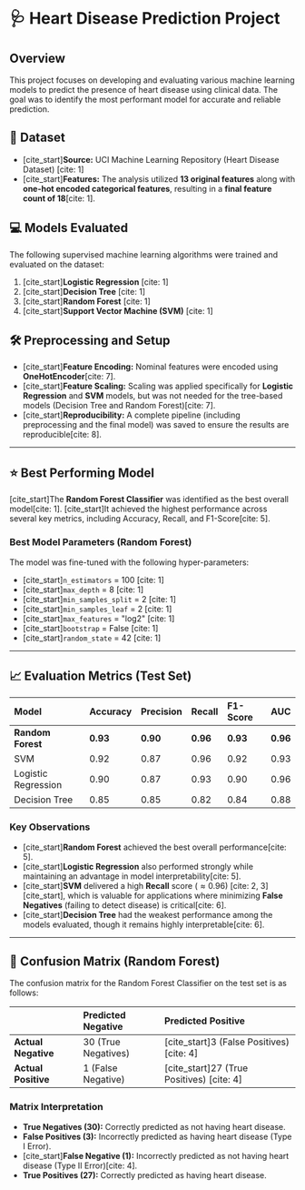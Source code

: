 # 🩺 Heart Disease Prediction Project

## Overview
This project focuses on developing and evaluating various machine learning models to predict the presence of heart disease using clinical data. The goal was to identify the most performant model for accurate and reliable prediction.

## 💾 Dataset
* [cite_start]**Source:** UCI Machine Learning Repository (Heart Disease Dataset) [cite: 1]
* [cite_start]**Features:** The analysis utilized **13 original features** along with **one-hot encoded categorical features**, resulting in a **final feature count of 18**[cite: 1].

## 💻 Models Evaluated
The following supervised machine learning algorithms were trained and evaluated on the dataset:
1.  [cite_start]**Logistic Regression** [cite: 1]
2.  [cite_start]**Decision Tree** [cite: 1]
3.  [cite_start]**Random Forest** [cite: 1]
4.  [cite_start]**Support Vector Machine (SVM)** [cite: 1]

## 🛠 Preprocessing and Setup
* [cite_start]**Feature Encoding:** Nominal features were encoded using **OneHotEncoder**[cite: 7].
* [cite_start]**Feature Scaling:** Scaling was applied specifically for **Logistic Regression** and **SVM** models, but was not needed for the tree-based models (Decision Tree and Random Forest)[cite: 7].
* [cite_start]**Reproducibility:** A complete pipeline (including preprocessing and the final model) was saved to ensure the results are reproducible[cite: 8].

---

## ⭐ Best Performing Model
[cite_start]The **Random Forest Classifier** was identified as the best overall model[cite: 1]. [cite_start]It achieved the highest performance across several key metrics, including Accuracy, Recall, and F1-Score[cite: 5].

### Best Model Parameters (Random Forest)
The model was fine-tuned with the following hyper-parameters:
* [cite_start]`n_estimators` = 100 [cite: 1]
* [cite_start]`max_depth` = 8 [cite: 1]
* [cite_start]`min_samples_split` = 2 [cite: 1]
* [cite_start]`min_samples_leaf` = 2 [cite: 1]
* [cite_start]`max_features` = "log2" [cite: 1]
* [cite_start]`bootstrap` = False [cite: 1]
* [cite_start]`random_state` = 42 [cite: 1]

---

## 📈 Evaluation Metrics (Test Set)

| Model | Accuracy | Precision | Recall | F1-Score | AUC |
| :--- | :--- | :--- | :--- | :--- | :--- |
| **Random Forest** | **0.93** | **0.90** | **0.96** | **0.93** | **0.96** |
| SVM | 0.92 | 0.87 | 0.96 | 0.92 | 0.93 |
| Logistic Regression | 0.90 | 0.87 | 0.93 | 0.90 | 0.96 |
| Decision Tree | 0.85 | 0.85 | 0.82 | 0.84 | 0.88 |

### Key Observations
* [cite_start]**Random Forest** achieved the best overall performance[cite: 5].
* [cite_start]**Logistic Regression** also performed strongly while maintaining an advantage in model interpretability[cite: 5].
* [cite_start]**SVM** delivered a high **Recall** score ($\approx 0.96$) [cite: 2, 3][cite_start], which is valuable for applications where minimizing **False Negatives** (failing to detect disease) is critical[cite: 6].
* [cite_start]**Decision Tree** had the weakest performance among the models evaluated, though it remains highly interpretable[cite: 6].

---

## 🎯 Confusion Matrix (Random Forest)
The confusion matrix for the Random Forest Classifier on the test set is as follows:

| | Predicted Negative | Predicted Positive |
| :--- | :--- | :--- |
| **Actual Negative** | 30 (True Negatives) | [cite_start]3 (False Positives) [cite: 4] |
| **Actual Positive** | 1 (False Negative) | [cite_start]27 (True Positives) [cite: 4] |

### Matrix Interpretation
* **True Negatives (30):** Correctly predicted as not having heart disease.
* **False Positives (3):** Incorrectly predicted as having heart disease (Type I Error).
* [cite_start]**False Negative (1):** Incorrectly predicted as not having heart disease (Type II Error)[cite: 4].
* **True Positives (27):** Correctly predicted as having heart disease.
